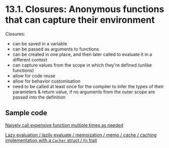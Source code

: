# 13.1. Closures: Anonymous functions that can capture their environment

Closures:

- can be saved in a variable
- can be passed as arguments to functions
- can be created in one place, and then later called to evaluate it in a different context
- can capture values from the scope in which they're defined (unlike functions)
- allow for code reuse
- allow for behavior customisation
- need to be called at least once for the compiler to infer the types of their parameters & return value, if no arguments from the outer scope are passed into the definition

## Sample code

[Naively call expensive function multiple times as needed](./01-abstract-behavior/workout_generator/src/workout.rs)

[Lazy evaluation / lazily evaluate / memoization / memo / cache / caching implementation with a `Cacher` struct / `Fn` trait](./02-memoization-with-struct/workout_generator/src/)
